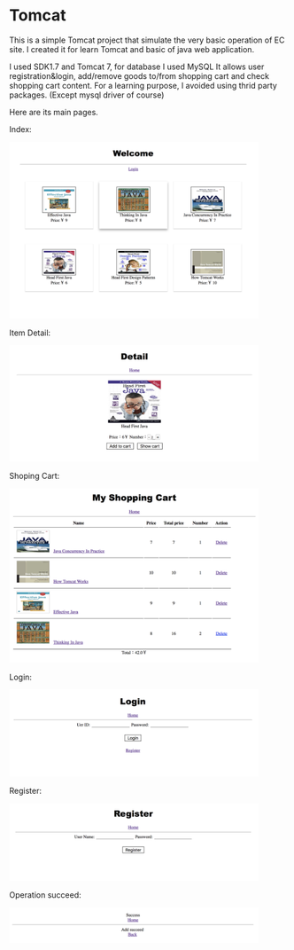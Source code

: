 # Tomcat

This is a simple Tomcat project that simulate the very basic operation of EC site.
I created it for learn Tomcat and basic of java web application.

I used SDK1.7 and Tomcat 7, for database I used MySQL
It allows user registration&login, add/remove goods to/from shopping cart and check shopping cart content.
For a learning purpose, I avoided using thrid party packages. (Except mysql driver of course)

Here are its main pages.

Index:

<img src="https://github.com/ZhangFreeman/SimpleShoppingCart/blob/master/images/index.png" alt="Main Screen" width="450"/>

Item Detail:

<img src="https://github.com/ZhangFreeman/SimpleShoppingCart/blob/master/images/detail.png" alt="Main Screen" width="450"/>

Shoping Cart:

<img src="https://github.com/ZhangFreeman/SimpleShoppingCart/blob/master/images/shop_cart.png" alt="Main Screen" width="450"/>

Login:

<img src="https://github.com/ZhangFreeman/SimpleShoppingCart/blob/master/images/login.png" alt="Main Screen" width="450"/>

Register:

<img src="https://github.com/ZhangFreeman/SimpleShoppingCart/blob/master/images/register.png" alt="Main Screen" width="450"/>

Operation succeed:

<img src="https://github.com/ZhangFreeman/SimpleShoppingCart/blob/master/images/succeed.png" alt="Main Screen" width="450"/>
